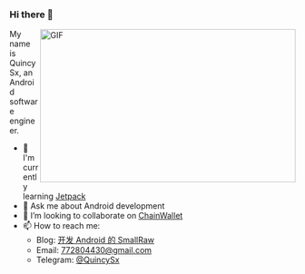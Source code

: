 ### Hi there 👋

<img align="right" height="270px" width="450px" alt="GIF" src='https://github-readme-stats.vercel.app/api?username=QuincySx&show_icons=true&hide=["title"]' />

My name is QuincySx, an Android software engineer.

- 🌱 I'm currently learning [Jetpack](https://developer.android.com/jetpack)
- 💬 Ask me about Android development
- 👯 I’m looking to collaborate on [ChainWallet](https://github.com/QuincySx/ChainWallet)
- 📫 How to reach me: 
   * Blog: [开发 Android 的 SmallRaw](https://blog.smallraw.com/)
   * Email: 772804430@gmail.com
   * Telegram: [@QuincySx](https://t.me/QuincySx)


<!--
**QuincySx/QuincySx** is a ✨ _special_ ✨ repository because its `README.md` (this file) appears on your GitHub profile.

Here are some ideas to get you started:

- 🔭 I’m currently working on ...
- 🌱 I’m currently learning ...
- 👯 I’m looking to collaborate on ...
- 🤔 I’m looking for help with ...
- 💬 Ask me about ...
- 📫 How to reach me: ...
- 😄 Pronouns: ...
- ⚡ Fun fact: ...
-->
